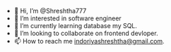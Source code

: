 - 👋 Hi, I’m @Shreshtha777
- 👀 I’m interested in software engineer
- 🌱 I’m currently learning database my SQL.
- 💞️ I’m looking to collaborate on frontend devloper.
- 📫 How to reach me indoriyashreshtha@gmail.com.

<!---
Shreshtha777/Shreshtha777 is a ✨ special ✨ repository because its `README.md` (this file) appears on your GitHub profile.
You can click the Preview link to take a look at your changes.
--->
